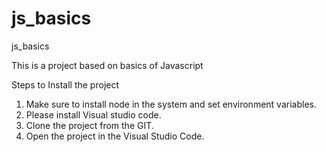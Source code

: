 # js_basics
js_basics

This is a project based on basics of Javascript

Steps to Install the project
1. Make sure to install node in the system and set environment variables.
2. Please install Visual studio code.
3. Clone the project from the GIT.
4. Open the project in the Visual Studio Code.